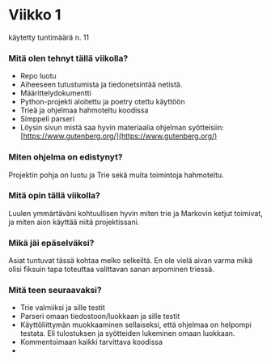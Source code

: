 # Viikko 1

käytetty tuntimäärä n. 11

### Mitä olen tehnyt tällä viikolla?

- Repo luotu
- Aiheeseen tutustumista ja tiedonetsintää netistä.
- Määrittelydokumentti
- Python-projekti aloitettu ja poetry otettu käyttöön
- Trieä ja ohjelmaa hahmoteltu koodissa
- Simppeli parseri
- Löysin sivun mistä saa hyvin materiaalia ohjelman syötteisiin: [https://www.gutenberg.org/](https://www.gutenberg.org/)

### Miten ohjelma on edistynyt?

Projektin pohja on luotu ja Trie sekä muita toimintoja hahmoteltu.

### Mitä opin tällä viikolla?

Luulen ymmärtäväni kohtuullisen hyvin miten trie ja Markovin ketjut toimivat, ja miten aion käyttää niitä projektissani.

### Mikä jäi epäselväksi?

Asiat tuntuvat tässä kohtaa melko selkeiltä.
En ole vielä aivan varma mikä olisi fiksuin tapa toteuttaa valittavan sanan arpominen triessä.

### Mitä teen seuraavaksi?

- Trie valmiiksi ja sille testit
- Parseri omaan tiedostoon/luokkaan ja sille testit
- Käyttöliittymän muokkaaminen sellaiseksi, että ohjelmaa on helpompi testata. Eli tulostuksen ja syötteiden lukeminen omaan luokkaan.
- Kommentoimaan kaikki tarvittava koodissa
- 
